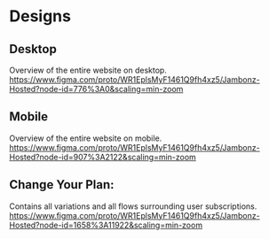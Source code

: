 
# Designs

## Desktop
Overview of the entire website on desktop.
https://www.figma.com/proto/WR1EplsMyF1461Q9fh4xz5/Jambonz-Hosted?node-id=776%3A0&scaling=min-zoom

## Mobile
Overview of the entire website on mobile.
https://www.figma.com/proto/WR1EplsMyF1461Q9fh4xz5/Jambonz-Hosted?node-id=907%3A2122&scaling=min-zoom

## Change Your Plan:
Contains all variations and all flows surrounding user subscriptions.
https://www.figma.com/proto/WR1EplsMyF1461Q9fh4xz5/Jambonz-Hosted?node-id=1658%3A11922&scaling=min-zoom



